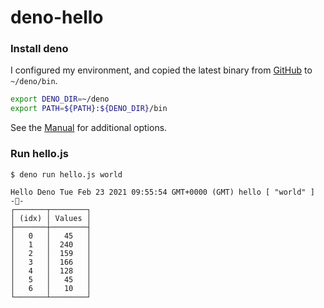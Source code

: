 # deno-hello

### Install deno

I configured my environment, and copied the latest binary from [GitHub](https://github.com/denoland/deno/releases/latest) to `~/deno/bin`.

```sh
export DENO_DIR=~/deno
export PATH=${PATH}:${DENO_DIR}/bin
```

See the [Manual](https://deno.land/manual/getting_started/installation) for additional options.

### Run hello.js

```
$ deno run hello.js world

Hello Deno Tue Feb 23 2021 09:55:54 GMT+0000 (GMT) hello [ "world" ]
-🦀-
┌───────┬────────┐
│ (idx) │ Values │
├───────┼────────┤
│   0   │   45   │
│   1   │  240   │
│   2   │  159   │
│   3   │  166   │
│   4   │  128   │
│   5   │   45   │
│   6   │   10   │
└───────┴────────┘
```